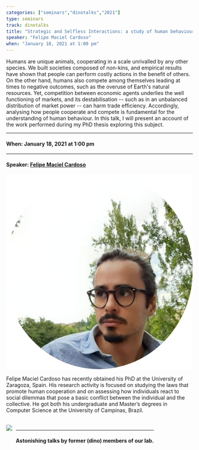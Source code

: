 ```yaml
---
categories: ["seminars","dinotalks","2021"]
type: seminars
track: dinotalks
title: "Strategic and Selfless Interactions: a study of human behaviour"
speaker: "Felipe Maciel Cardoso"
when: "January 18, 2021 at 1:00 pm"
---
```


Humans are unique animals, cooperating in a scale unrivalled by any other species. We built societies composed of non-kins, and empirical results have shown that people can perform costly actions in the benefit of others. On the other hand, humans also compete among themselves leading at times to negative outcomes, such as the overuse of Earth's natural resources.  Yet, competition between economic agents underlies the well functioning of markets, and its destabilisation -- such as in an unbalanced distribution of market power -- can harm trade efficiency. 
Accordingly, analysing how people cooperate and compete is fundamental for the understanding of human behaviour. In this talk, I will present an account of the work performed during my PhD thesis exploring this subject.

<hr>

#### When: January 18, 2021 at 1:00 pm

<hr>

#### Speaker: [Felipe Maciel Cardoso](https://fmcardoso.github.io/)

![Felipe Maciel Cardoso](/images/seminars/2021-01-18-felipe-maciel-cardoso.jpg)

Felipe Maciel Cardoso has recently obtained his PhD at the University of Zaragoza, Spain.  His research activity is focused on studying the laws that promote human cooperation and on assessing how individuals react to social dilemmas that pose a basic conflict between the individual and the collective. He got both his undergraduate and Master’s degrees in Computer Science at the University of Campinas, Brazil.

<br>

<img align="left" style="margin-right:10px" src="../../../../images/tracks/dinotalks.png">
<div style="height:96px;display:inline-block;"><hr><h4 style="vertical-align:middle;">Astonishing talks by former (dino) members of our lab.</h4></div>